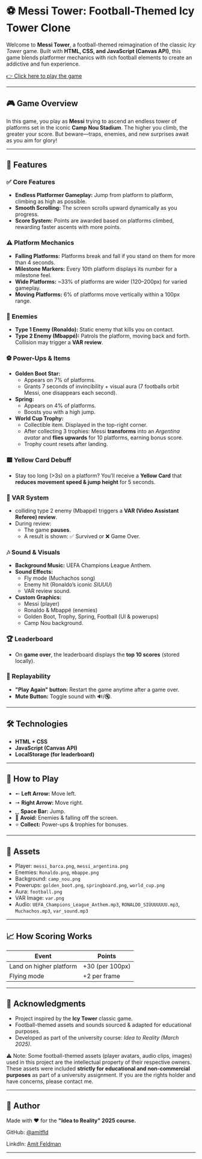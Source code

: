 # ⚽ Messi Tower: Football-Themed Icy Tower Clone

Welcome to **Messi Tower**, a football-themed reimagination of the classic *Icy Tower* game. Built with **HTML, CSS, and JavaScript (Canvas API)**, this game blends platformer mechanics with rich football elements to create an addictive and fun experience.

[👉 Click here to play the game](https://tranquil-macaron-3f7912.netlify.app/)

---

## 🎮 Game Overview

In this game, you play as **Messi** trying to ascend an endless tower of platforms set in the iconic **Camp Nou Stadium**. The higher you climb, the greater your score. But beware—traps, enemies, and new surprises await as you aim for glory!

---

## 🚀 Features

### ✅ Core Features
- **Endless Platformer Gameplay:** Jump from platform to platform, climbing as high as possible.
- **Smooth Scrolling:** The screen scrolls upward dynamically as you progress.
- **Score System:** Points are awarded based on platforms climbed, rewarding faster ascents with more points.

### ⚠️ Platform Mechanics
- **Falling Platforms:** Platforms break and fall if you stand on them for more than 4 seconds.
- **Milestone Markers:** Every 10th platform displays its number for a milestone feel.
- **Wide Platforms:** ~33% of platforms are wider (120–200px) for varied gameplay.
- **Moving Platforms:** 6% of platforms move vertically within a 100px range.

### 👾 Enemies
- **Type 1 Enemy (Ronaldo):** Static enemy that kills you on contact.
- **Type 2 Enemy (Mbappé):** Patrols the platform, moving back and forth. Collision may trigger a **VAR review**.

### ⚽ Power-Ups & Items
- **Golden Boot Star:**
  - Appears on 7% of platforms.
  - Grants 7 seconds of invincibility + visual aura (7 footballs orbit Messi, one disappears each second).
- **Spring:**
  - Appears on 4% of platforms.
  - Boosts you with a high jump.
- **World Cup Trophy:**
  - Collectible item. Displayed in the top-right corner.
  - After collecting 3 trophies: Messi **transforms** into an *Argentina avatar* and **flies upwards** for 10 platforms, earning bonus score.
  - Trophy count resets after landing.

### 🟨 Yellow Card Debuff
- Stay too long (>3s) on a platform? You’ll receive a **Yellow Card** that **reduces movement speed & jump height** for 5 seconds.

### 🎥 VAR System
- colliding type 2 enemy (Mbappé) triggers a **VAR (Video Assistant Referee) review**.
- During review:
  - The game **pauses**.
  - A result is shown: ✅ Survived or ❌ Game Over.

### 🎶 Sound & Visuals
- **Background Music:** UEFA Champions League Anthem.
- **Sound Effects:**
  - Fly mode (Muchachos song)
  - Enemy hit (Ronaldo’s iconic *SIUUU*)
  - VAR review sound.
- **Custom Graphics:**
  - Messi (player)
  - Ronaldo & Mbappé (enemies)
  - Golden Boot, Trophy, Spring, Football (UI & powerups)
  - Camp Nou background.

### 🏆 Leaderboard
- On **game over**, the leaderboard displays the **top 10 scores** (stored locally).

### 🔄 Replayability
- **"Play Again" button:** Restart the game anytime after a game over.
- **Mute Button:** Toggle sound with 🔊/🔇.

---

## 🛠 Technologies

- **HTML + CSS**
- **JavaScript (Canvas API)**
- **LocalStorage (for leaderboard)**

---

## 📝 How to Play

- 🠔 **Left Arrow:** Move left.
- 🠖 **Right Arrow:** Move right.
- ␣ **Space Bar:** Jump.
- 🚫 **Avoid:** Enemies & falling off the screen.
- ⭐ **Collect:** Power-ups & trophies for bonuses.

---

## 📂 Assets

- Player: `messi_barca.png`, `messi_argentina.png`
- Enemies: `Ronaldo.png`, `mbappe.png`
- Background: `camp_nou.png`
- Powerups: `golden_boot.png`, `springboard.png`, `world_cup.png`
- Aura: `football.png`
- VAR Image: `var.png`
- Audio: `UEFA_Champions_League_Anthem.mp3`, `RONALDO_SIÙUUUUUU.mp3`, `Muchachos.mp3`, `var_sound.mp3`

---

## 📈 How Scoring Works

| Event                         | Points          |
|-------------------------------|-----------------|
| Land on higher platform       | +30 (per 100px) |
| Flying mode                   | +2 per frame    |


---

## 📜 Acknowledgments

- Project inspired by the **Icy Tower** classic game.
- Football-themed assets and sounds sourced & adapted for educational purposes.
- Developed as part of the university course: *Idea to Reality (March 2025)*.

⚠️ Note: Some football-themed assets (player avatars, audio clips, images) used in this project are the intellectual property of their respective owners. These assets were included **strictly for educational and non-commercial purposes** as part of a university assignment. If you are the rights holder and have concerns, please contact me.


---

## 👤 Author

Made with ❤️ for the **"Idea to Reality" 2025 course.**

GitHub: [@amitfld](https://github.com/amitfld)

LinkdIn: [Amit Feldman](https://www.linkedin.com/in/amit-fld/)

---
